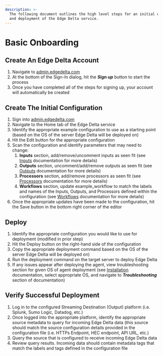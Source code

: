 ```yaml
---
description: >-
  The following document outlines the high level steps for an initial onboarding
  and deployment of the Edge Delta service.
---
```


# Basic Onboarding

## Create An Edge Delta Account

1. Navigate to [admin.edgedelta.com](https://admin.edgedelta.com/)
2. At the bottom of the Sign-In dialog, hit the _**Sign up**_ button to start the process
3. Once you have completed all of the steps for signing up, your account will automatically be created

## Create The Initial Configuration

1. Sign into [admin.edgedelta.com](https://admin.edgedelta.com/)
2. Navigate to the Home tab of the Edge Delta service
3. Identify the appropriate example configuration to use as a starting point \(based on the OS of the server Edge Delta will be deployed on\)
4. Hit the Edit button for the appropriate configuration
5. Scan the configuration and identify parameters that may need to change:
   1. **Inputs** section, add/remove/uncomment inputs as seen fit \(see [Inputs](https://docs.edgedelta.com/configuration-1/inputs) documentation for more details\)
   2. **Outputs** section, uncomment/add/remove outputs as seen fit \(see [Outputs](https://docs.edgedelta.com/configuration-1/outputs) documentation for more details\)
   3. **Processors** section, add/remove processors as seen fit \(see [Processors](https://docs.edgedelta.com/configuration-1/processors) documentation for more details\)
   4. **Workflows** section, update example\_workflow to match the labels and names of the Inputs, Outputs, and Processors defined within the configuration \(see [Workflows](https://docs.edgedelta.com/configuration-1/workflows) documentation for more details\)
6. Once the appropriate updates have been made to the configuration, hit the Save button in the bottom right corner of the editor

## Deploy

1. Identify the appropriate configuration you would like to use for deployment \(modified in prior step\)
2. Hit the Deploy button on the right-hand side of the configuration
3. Copy the appropriate deployment command based on the OS of the server Edge Delta will be deployed on\)
4. Run the deployment command on the target server to deploy Edge Delta
5. If any issues appear after deploying the agent, view troubleshooting section for given OS of agent deployment \(see [Installation](https://docs.edgedelta.com/installation) documentation, select appropriate OS, and navigate to _**Troubleshooting**_ section of documentation\)

## Verify Successful Deployment

1. Log in to the configured Streaming Destination \(Output\) platform \(i.e. Splunk, Sumo Logic, Datadog, etc.\)
2. Once logged into the appropriate platform, identify the appropriate source metadata to query for incoming Edge Delta data \(this source should match the source configuration details provided in the configuration file \(i.e. HTTPs Endpoint, HEC endpoint, API URL, etc.\)
3. Query the source that is configured to receive incoming Edge Delta data
4. Review query results. Incoming data should contain metadata tags that match the labels and tags defined in the configuration file





